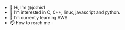 - 👋 Hi, I’m @joshis1
- 👀 I’m interested in C, C++, linux, javascript and python.
- 🌱 I’m currently learning AWS
- 📫 How to reach me - 

<!---
joshis1/joshis1 is a ✨ special ✨ repository because its `README.md` (this file) appears on your GitHub profile.
You can click the Preview link to take a look at your changes.
--->
